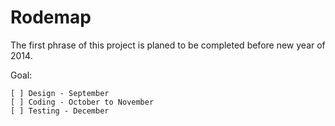 Rodemap
====

The first phrase of this project is planed to be completed before new year of 2014.

Goal:

    [ ] Design - September
    [ ] Coding - October to November
    [ ] Testing - December
